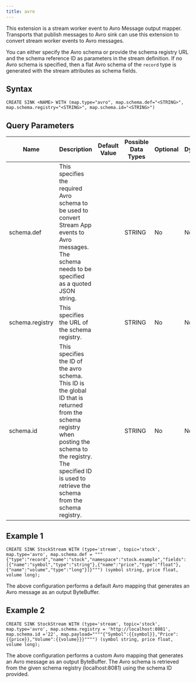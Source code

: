 ```yaml
---
title: avro
---
```


This extension is a stream worker event to Avro Message output mapper. Transports that publish messages to Avro sink can use this extension to convert stream worker events to Avro messages.

You can either specify the Avro schema or provide the schema registry URL and the schema reference ID as parameters in the stream definition. If no Avro schema is specified, then a flat Avro schema of the `record` type is generated with the stream attributes as schema fields.

## Syntax

    CREATE SINK <NAME> WITH (map.type="avro", map.schema.def="<STRING>", map.schema.registry="<STRING>", map.schema.id="<STRING>")

## Query Parameters

| Name            | Description                              | Default Value | Possible Data Types | Optional | Dynamic |
|-----------------|----------------------------------|---------------|---------------------|----------|---------|
| schema.def      | This specifies the required Avro schema to be used to convert Stream App events to Avro messages. The schema needs to be specified as a quoted JSON string.       |               | STRING              | No       | No      |
| schema.registry | This specifies the URL of the schema registry.           |               | STRING              | No       | No      |
| schema.id       | This specifies the ID of the avro schema. This ID is the global ID that is returned from the schema registry when posting the schema to the registry. The specified ID is used to retrieve the schema from the schema registry. |               | STRING           | No       | No      |

## Example 1

    CREATE SINK StockStream WITH (type='stream', topic='stock', map.type='avro', map.schema.def = """{"type":"record","name":"stock","namespace":"stock.example","fields":[{"name":"symbol","type":"string"},{"name":"price","type":"float"},{"name":"volume","type":"long"}]}""") (symbol string, price float, volume long);

The above configuration performs a default Avro mapping that generates an Avro message as an output ByteBuffer.

## Example 2

    CREATE SINK StockStream WITH (type='stream', topic='stock', map.type='avro', map.schema.registry = 'http://localhost:8081', map.schema.id ='22', map.payload=""""{"Symbol":{{symbol}},"Price":{{price}},"Volume":{{volume}}}"""") (symbol string, price float, volume long);

The above configuration performs a custom Avro mapping that generates an Avro message as an output ByteBuffer. The Avro schema is retrieved from the given schema registry (localhost:8081) using the schema ID provided.
